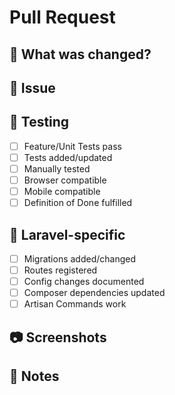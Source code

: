 # Pull Request

## 📝 What was changed?
<!-- Brief description of changes -->

## 🔗 Issue
<!-- Closed Issues: "- Closes #…" -->

## 🧪 Testing
- [ ] Feature/Unit Tests pass
- [ ] Tests added/updated
- [ ] Manually tested
- [ ] Browser compatible
- [ ] Mobile compatible
- [ ] Definition of Done fulfilled

## 🚀 Laravel-specific
- [ ] Migrations added/changed
- [ ] Routes registered
- [ ] Config changes documented
- [ ] Composer dependencies updated
- [ ] Artisan Commands work

## 📷 Screenshots
<!-- If UI changed -->

## 💬 Notes
<!-- Additional info for reviewers -->
